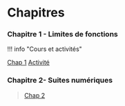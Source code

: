 # Chapitres 
### Chapitre 1 - Limites de fonctions 

!!! info "Cours et activités"

[Chap 1](./cours/Chap1/Cours-Chap1.pdf)
[Activité](./cours/Chap1/activite1.pdf)

### Chapitre 2- Suites numériques
> [Chap 2](./cours/Chap2/Cours-chap2.pdf)
